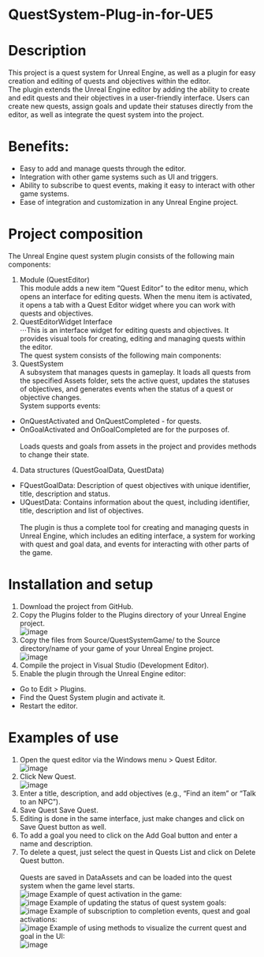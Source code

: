 # QuestSystem-Plug-in-for-UE5
# Description
This project is a quest system for Unreal Engine, as well as a plugin for easy creation and editing of quests and objectives within the editor.<br />
The plugin extends the Unreal Engine editor by adding the ability to create and edit quests and their objectives in a user-friendly interface.
Users can create new quests, assign goals and update their statuses directly from the editor, as well as integrate the quest system into the project.
<br />
# Benefits: <br />
- Easy to add and manage quests through the editor. <br />
- Integration with other game systems such as UI and triggers. <br />
- Ability to subscribe to quest events, making it easy to interact with other game systems. <br />
- Ease of integration and customization in any Unreal Engine project. <br />
# Project composition
The Unreal Engine quest system plugin consists of the following main components:
1. Module (QuestEditor) <br />
This module adds a new item “Quest Editor” to the editor menu, which opens an interface for editing quests. When the menu item is activated, it opens a tab with a Quest Editor widget where you can work with quests and objectives. <br />
2. QuestEditorWidget Interface <br />
⋅⋅⋅This is an interface widget for editing quests and objectives. It provides visual tools for creating, editing and managing quests within the editor.<br />
The quest system consists of the following main components: <br />
3. QuestSystem <br />
A subsystem that manages quests in gameplay. It loads all quests from the specified Assets folder, sets the active quest, updates the statuses of objectives, and generates events when the status of a quest or objective changes. <br />
System supports events: <br />
* OnQuestActivated and OnQuestCompleted - for quests.
* OnGoalActivated and OnGoalCompleted are for the purposes of. <br /> <br /> 
Loads quests and goals from assets in the project and provides methods to change their state.  <br />
4. Data structures (QuestGoalData, QuestData) <br />
* FQuestGoalData: Description of quest objectives with unique identifier, title, description and status.
* UQuestData: Contains information about the quest, including identifier, title, description and list of objectives. <br /> <br />
The plugin is thus a complete tool for creating and managing quests in Unreal Engine, which includes an editing interface, a system for working with quest and goal data, and events for interacting with other parts of the game. <br />
# Installation and setup
1. Download the project from GitHub.
2. Copy the Plugins folder to the Plugins directory of your Unreal Engine project. <br />
![image](https://github.com/user-attachments/assets/5feae4fb-ef33-418a-b59b-0e24ac99d42b)
3. Copy the files from Source/QuestSystemGame/ to the Source directory/name of your game of your Unreal Engine project. <br />
![image](https://github.com/user-attachments/assets/f8d24156-0432-4bf6-9425-e2097ae4c26d)
4. Compile the project in Visual Studio (Development Editor).
5. Enable the plugin through the Unreal Engine editor:
* Go to Edit > Plugins.
* Find the Quest System plugin and activate it.
* Restart the editor.
# Examples of use
1. Open the quest editor via the Windows menu > Quest Editor. <br />
![image](https://github.com/user-attachments/assets/c76f856d-b574-4316-8dd1-b9b45e046b6c)
2. Click New Quest. <br />
![image](https://github.com/user-attachments/assets/91fd37fa-959a-47d6-a17a-80972a8997c6)
3. Enter a title, description, and add objectives (e.g., “Find an item” or “Talk to an NPC”).
4. Save Quest Save Quest.
5. Editing is done in the same interface, just make changes and click on Save Quest button as well.
6. To add a goal you need to click on the Add Goal button and enter a name and description.
7. To delete a quest, just select the quest in Quests List and click on Delete Quest button. <br /> <br />
Quests are saved in DataAssets and can be loaded into the quest system when the game level starts. <br />
![image](https://github.com/user-attachments/assets/dd60f336-0f19-479c-89b3-238ecc35be3b)
Example of quest activation in the game: <br />
![image](https://github.com/user-attachments/assets/509d6ee7-c8db-4e30-8893-f75e506f8041)
Example of updating the status of quest system goals: <br />
![image](https://github.com/user-attachments/assets/c54d90e4-e791-4bbc-a8ff-e5f61628413f)
Example of subscription to completion events, quest and goal activations: <br />
![image](https://github.com/user-attachments/assets/dfbd9e00-a0dd-4425-983d-7eb04703894f)
Example of using methods to visualize the current quest and goal in the UI: <br />
![image](https://github.com/user-attachments/assets/99080671-9841-4d29-a863-fb0c29217957)








